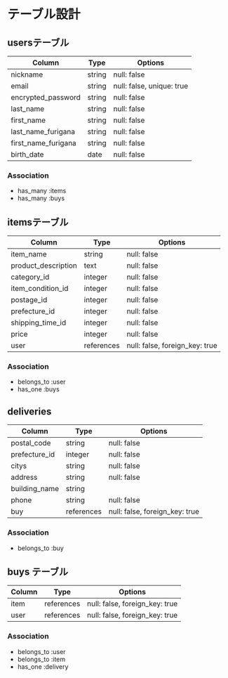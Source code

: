 # テーブル設計

## usersテーブル

| Column              | Type    | Options     |
| ------------------- | ------- | ----------- |
| nickname            | string  | null: false |
| email               | string  | null: false, unique: true |
| encrypted_password  | string  | null: false |
| last_name           | string  | null: false |
| first_name          | string  | null: false |
| last_name_furigana  | string  | null: false |
| first_name_furigana | string  | null: false |
| birth_date          | date    | null: false |

### Association

- has_many :items
- has_many :buys

## itemsテーブル

| Column              | Type       | Options                        |
| ------------------- | ---------- | -----------------------------  |
| item_name           | string     | null: false                    | 
| product_description | text       | null: false                    |
| category_id         | integer    | null: false                    |
| item_condition_id   | integer    | null: false                    |
| postage_id          | integer    | null: false                    |
| prefecture_id       | integer    | null: false                    |
| shipping_time_id    | integer    | null: false                    |
| price               | integer    | null: false                    |
| user                | references | null: false, foreign_key: true |

### Association

- belongs_to :user
- has_one :buys

## deliveries

| Column        | Type       | Options                        |
| ------------- | ---------- | -----------------------------  |
| postal_code   | string     | null: false                    |
| prefecture_id| integer    | null: false                    |
| citys         | string     | null: false                    |
| address       | string     | null: false                    |
| building_name | string     |                                |
| phone         | string     | null: false                    |
| buy           | references | null: false, foreign_key: true |

### Association
- belongs_to :buy


## buys テーブル

| Column        | Type       | Options                        |
| ------------- | ---------- | -----------------------------  |
| item          | references | null: false, foreign_key: true |
| user          | references | null: false, foreign_key: true |

### Association
- belongs_to :user
- belongs_to :item
- has_one :delivery